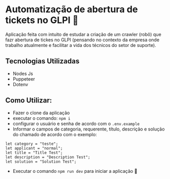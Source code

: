 # Automatização de abertura de tickets no GLPI 🤖
Aplicação feita com intuito de estudar a criação de um crawler (robô) que fazr abertura de tickes no GLPI (pensando no contexto da empresa onde trabalho atualmente e facilitar a vida dos técnicos do setor de suporte).

## Tecnologias Utilizadas

- Nodes Js
- Puppeteer
- Dotenv

## Como Utilizar:
- Fazer o clone da aplicação
- executar o comando: ``` npm i ```
- configurar o usuário e senha de acordo com o ``` .env.example ```
- Informar o campos de categoria, requerente, título, descrição e solução do chamado de acordo com o exemplo: 
```
let category = "teste";
let applicant = "normal";
let title = "Title Test";
let description = "Description Test";
let solution = "Solution Test";
```
- Executar o comando ``` npm run dev ``` para iniciar a aplicação 🚀